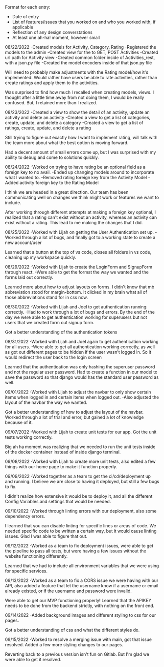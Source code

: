 Format for each entry:

- Date of entry
- List of features/issues that you worked on and who you worked with, if applicable
- Reflection of any design converstations
- At least one ah-ha! moment, however small

08/22/2022
-Created models for Activity, Category, Rating
-Registered the models to the admin
-Created view for the to GET, POST Activities
-Created url path for Activity view
-Created common folder inside of Activities_rest, with a json.py file
-Created the model encoders inside of that json.py file

Will need to probably make adjustments with the Rating model/how it's implemented. Would rather have users be able to rate activities, rather than create ratings and apply them to the activities.

Was surprised to find how much I recalled when creating models, views. I thought after a little time away from not doing them, I would be really confused. But, I retained more than I realized.


08/23/2022
-Created a view to show the detail of an activity, update an activity and delete an activity
-Created a view to get a list of categories, create, update, and delete a category
-Created a view to get a list of ratings, create, update, and delete a rating

Still trying to figure out exactly how I want to implement rating, will talk with the team more about what the best option is moving forward.

Had a decent amount of small errors come up, but I was surprised with my ability to debug and come to solutions quickly.

08/24/2022
-Worked on trying to have rating be an optional field as a foreign key to no avail.
-Ended up changing models around to incorporate what I wanted to.
-Removed rating foreign key from the Activity Model
-Added activity foreign key to the Rating Model

I think we are headed in a great direction. Our team has been communicating well on changes we think might work or features we want to include. 

After working through different attempts at making a foreign key optional, I realized that a rating can't exist without an activity, whereas an activity can exist without a rating. This lead to me making the changes that I did.


08/25/2022
-Worked with Lijah on getting the User Authentication set up.
-Worked through a lot of bugs,  and finally got to a working state to create a new account/user

Learned that a button at the top of vs code, closes all folders in vs code, cleaning up my workspace quickly.

08/29/2022
-Worked with Lijah to create the LoginForm and SignupForm through react.
-Were able to get the format the way we wanted and the forms laid out correctly.

Learned more about how to adjust layouts on forms. I didn't know that mb abbreviation stood for margin-bottom. It clicked in my brain what all of those abbreviations stand for in css now.

08/30/2022
-Worked with Lijah and Joel to get authentication running correctly. 
-Had to work through a lot of bugs and errors. By the end of the day we were able to get authentication working for superusers but not users that we created form out signup form.

Got a better understanding of the authentication tokens

08/31/2022
-Worked with Lijah and Joel again to get authentication working for all users.
-Were able to get all authentication working correctly, as well as got out different pages to be hidden if the user wasn't logged in. So it would redirect the user back to the login screen

Learned that the authentication was only hashing the superuser password and not the regular user password. Had to create a function in our model to save the password so that django would has the standard user password as well.

09/01/2022
-Worked with Lijah to adjust the navbar to only show certain items when logged in and certain items when logged out. 
-Also adjusted the layout of the navbar the way we wanted.

Got a better understanding of how to adjust the layout of the navbar. Worked through a lot of trial and error, but gained a lot of knowledge because of it.

09/07/2022
-Worked with Lijah to create unit tests for our app. Got the unit tests working correctly.

Big ah ha moment was realizing that we needed to run the unit tests inside of the docker container instead of inside django terminal.

09/08/2022
-Worked with Lijah to create more unit tests, also edited a few things with our home page to make it function properly.

09/09/2022
-Worked together as a team to get the ci/cd/deployment up and running. I believe we are close to having it deployed, but still a few bugs to fix.

I didn't realize how extensive it would be to deploy it, and all the different Config Variables and settings that would be needed.

09/10/2022
-Worked through linting errors with our deployment, also some dependency errors.

I learned that you can disable linting for specific lines or areas of code. We needed specific code to be written a certain way, but it would cause linting issues. Glad I was able to figure that out.

09/12/2022
-Worked as a team to fix deployment issues, were able to get the pipeline to pass all tests, but were having a few issues without the website functioning differently.

Learned that we had to include all environment variables that we were using for specific services.

09/13/2022
-Worked as a team to fix a CORS issue we were having with our API, also added a feature that let the username know if a username or email already existed, or if the username and password were invalid.

Were able to get our MVP functioning properly!
Learned that the APIKEY needs to be done from the backend strictly, with nothing on the front end.

09/14/2022
-Added background images and different styling to css for our pages.

Got a better understanding of css and what the different styles do.

09/15/2022
-Worked to resolve a merging issue with main, got that issue resolved. Added a few more styling changes to our pages.

Reverting back to a previous version isn't fun on Gitlab. But I'm glad we were able to get it resolved.


